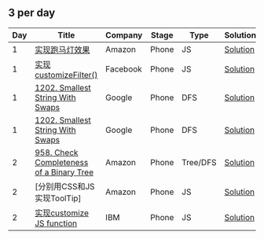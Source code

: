## 3 per day
|  Day  | Title | Company | Stage | Type | Solution | Done |
| --- | ----- | ------- | ----- | ---- | -------- | ---- |
|1| [实现跑马灯效果](./Javascript/marquee.md) | Amazon | Phone | JS | [Solution]()|  |
|1| [实现customizeFilter()](./Javascript/fb_customizeFilter.md) | Facebook | Phone | JS | [Solution]()|  |
|1| [1202. Smallest String With Swaps](https://leetcode.com/problems/smallest-string-with-swaps/) | Google | Phone | DFS | [Solution]()|  |
|1| [1202. Smallest String With Swaps](https://leetcode.com/problems/smallest-string-with-swaps/) | Google | Phone | DFS | [Solution]()|  |
|2| [958. Check Completeness of a Binary Tree](https://leetcode.com/problems/check-completeness-of-a-binary-tree/) | Amazon | Phone | Tree/DFS | [Solution]()|  |
|2| [分别用CSS和JS实现ToolTip] | Amazon | Phone | JS | [Solution]()|  |
|2| [实现customize JS function](./Javascript/ibm_customize_js_fn.md) | IBM | Phone | JS | [Solution]()|  |
